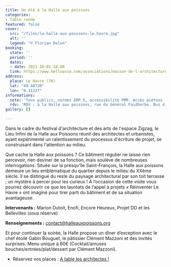 ```yaml
---
title: Un été à la Halle aux poissons
categories:
- Table ronde
featured: false
cover:
  src: "/files/la-halle-aux-poissons-le-havre.jpg"
  alt: ''
  legend: "© Florian Delon"
booking:
  state: ''
  period: ''
  dates:
  - date: 2021-10-01 18:00
  link: https://www.helloasso.com/associations/maison-de-l-architecture-de-normandie-le-forum/evenements/un-ete-a-la-halle-aux-poissons
address:
  place: Le Havre (76)
  lat: "49.48738"
  lon: "0.11227"
informations:
  note: 'Tous publics, normes ERP 5, accessibilité PMR. Accès piétons : Quai de l''île. '
  rdv: 'RDV : à la Halle aux poissons, rue du Général Faidherbe. Bus 4 : arrêt St-François'
gallery: []

---
```

Dans le cadre du festival d'architecture et des arts de l'espace Zigzag, le Lieu Infini de la Halle aux Poissons réunit des architectes et urbanistes, ayant expérimenté un ralentissement du processus d'écriture de projet, se construisant dans l'attention au milieu.

Que cache la Halle aux poissons ? Ce bâtiment régulier ne laisse rien percevoir, rien deviner de sa fonction, mais soulève de nombreuses interrogations. Située sur la presqu’île Saint-François, la Halle aux poissons demeure un lieu emblématique du quartier depuis le milieu du XXème siècle. Il se distingue du reste du paysage architectural par son toit terrasse ; un mystère à percer pour les curieux ! A l’occasion de cette visite vous pourrez découvrir ce que les lauréats de l’appel à projets « Réinventer Le Havre » ont imaginé pour tirer parti du bâtiment et de sa situation avantageuse.

**Intervenants :** Marion Dutoit, Enofi, Encore Heureux, Projet DD et les Bellevilles (sous réserve)

**Renseignements :** contact@halleauxpoissons.org

Et pour continuer la soirée, la Halle propose un dîner d’exception avec le chef étoilé Gabin Bouguet, le pâtissier Clément Mazzoni et des invités surprises. Menu unique à 60€ (Cocktail/amuses bouches/entrées/plat/dessert par Clément Mazzoni).

* Réservez vos places : [A table les architectes !](https://festivalzigzag.fr/events/a-table-les-architectes)